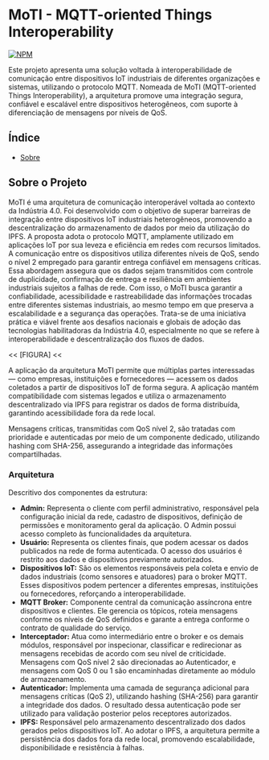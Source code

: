 # MoTI - MQTT-oriented Things Interoperability 

[![NPM](https://img.shields.io/npm/l/react)](https://github.com/Camila-Barros/MoTI/blob/main/LICENSE)

Este projeto apresenta uma solução voltada à interoperabilidade de comunicação entre dispositivos IoT industriais de diferentes organizações e sistemas, utilizando o protocolo MQTT. Nomeada de MoTI (MQTT-oriented Things Interoperability), a arquitetura promove uma integração segura, confiável e escalável entre dispositivos heterogêneos, com suporte à diferenciação de mensagens por níveis de QoS.


## Índice
- [Sobre](#sobre-o-projeto)


## Sobre o Projeto

MoTI é uma arquitetura de comunicação interoperável voltada ao contexto da Indústria 4.0. Foi desenvolvido com o objetivo de superar barreiras de integração entre dispositivos IoT industriais heterogêneos, promovendo a descentralização do armazenamento de dados por meio da utilização do IPFS. A proposta adota o protocolo MQTT, amplamente utilizado em aplicações IoT por sua leveza e eficiência em redes com recursos limitados. A comunicação entre os dispositivos utiliza diferentes níveis de QoS, sendo o nível 2 empregado para garantir entrega confiável em mensagens críticas. Essa abordagem assegura que os dados sejam transmitidos com controle de duplicidade, confirmação de entrega e resiliência em ambientes industriais sujeitos a falhas de rede. Com isso, o MoTI busca garantir a confiabilidade, acessibilidade e rastreabilidade das informações trocadas entre diferentes sistemas industriais, ao mesmo tempo em que preserva a escalabilidade e a segurança das operações. Trata-se de uma iniciativa prática e viável frente aos desafios nacionais e globais de adoção das tecnologias habilitadoras da Indústria 4.0, especialmente no que se refere à interoperabilidade e descentralização dos fluxos de dados.

<< [FIGURA] <<

A aplicação da arquitetura MoTI permite que múltiplas partes interessadas — como empresas, instituições e fornecedores — acessem os dados coletados a partir de dispositivos IoT de forma segura. A aplicação mantém compatibilidade com sistemas legados e utiliza o armazenamento descentralizado via IPFS para registrar os dados de forma distribuída, garantindo acessibilidade fora da rede local. 

Mensagens críticas, transmitidas com QoS nível 2, são tratadas com prioridade e autenticadas por meio de um componente dedicado, utilizando hashing com SHA-256, assegurando a integridade das informações compartilhadas. 


### Arquitetura

Descritivo dos componentes da estrutura:
- **Admin:** Representa o cliente com perfil administrativo, responsável pela configuração inicial da rede, cadastro de dispositivos, definição de permissões e monitoramento geral da aplicação. O Admin possui acesso completo às funcionalidades da arquitetura.
- **Usuário:** Representa os clientes finais, que podem acessar os dados publicados na rede de forma autenticada. O acesso dos usuários é restrito aos dados e dispositivos previamente autorizados.
- **Dispositivos IoT:** São os elementos responsáveis pela coleta e envio de dados industriais (como sensores e atuadores) para o broker MQTT. Esses dispositivos podem pertencer a diferentes empresas, instituições ou fornecedores, reforçando a interoperabilidade.
- **MQTT Broker:** Componente central da comunicação assíncrona entre dispositivos e clientes. Ele gerencia os tópicos, roteia mensagens conforme os níveis de QoS definidos e garante a entrega conforme o contrato de qualidade do serviço. 
- **Interceptador:** Atua como intermediário entre o broker e os demais módulos, responsável por inspecionar, classificar e redirecionar as mensagens recebidas de acordo com seu nível de criticidade. Mensagens com QoS nível 2 são direcionadas ao Autenticador, e mensagens com QoS 0 ou 1 são encaminhadas diretamente ao módulo de armazenamento.
- **Autenticador:** Implementa uma camada de segurança adicional para mensagens críticas (QoS 2), utilizando hashing (SHA-256) para garantir a integridade dos dados. O resultado dessa autenticação pode ser utilizado para validação posterior pelos receptores autorizados.
- **IPFS:** Responsável pelo armazenamento descentralizado dos dados gerados pelos dispositivos IoT. Ao adotar o IPFS, a arquitetura permite a persistência dos dados fora da rede local, promovendo escalabilidade, disponibilidade e resistência à falhas.




